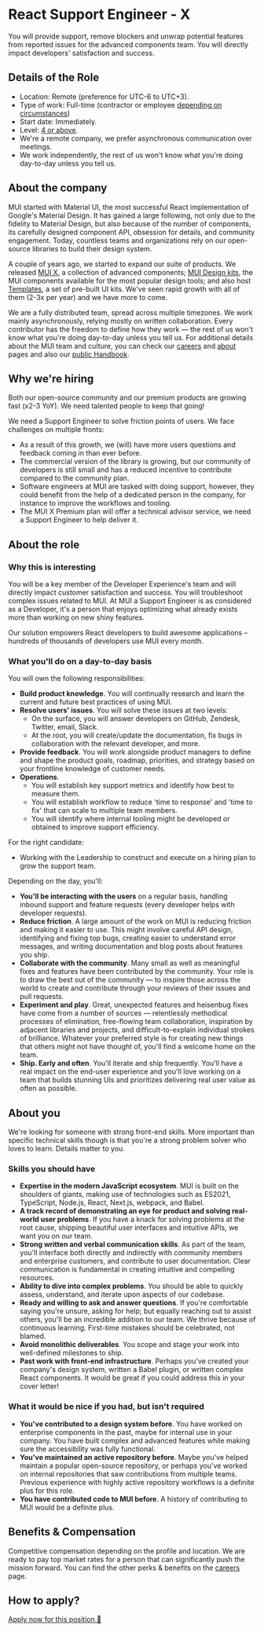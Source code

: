 # React Support Engineer - X

<p class="description">You will provide support, remove blockers and unwrap potential features from reported issues for the advanced components team. You will directly impact developers' satisfaction and success.</p>

## Details of the Role

- Location: Remote (preference for UTC-6 to UTC+3).
- Type of work: Full-time (contractor or employee [depending on circumstances](https://mui-org.notion.site/Hiring-FAQ-64763b756ae44c37b47b081f98915501))
- Start date: Immediately.
- Level: [4 or above](https://docs.google.com/spreadsheets/d/1dDdPD-flNXlgZ0E3ZxVvCDx27RFuhVWJrcfcjNu_I8k/edit#gid=0).
- We're a remote company, we prefer asynchronous communication over meetings.
- We work independently, the rest of us won't know what you're doing day-to-day unless you tell us.

## About the company

MUI started with Material UI, the most successful React implementation of Google's Material Design.
It has gained a large following, not only due to the fidelity to Material Design, but also because of the number of components, its carefully designed component API, obsession for details, and community engagement.
Today, countless teams and organizations rely on our open-source libraries to build their design system.

A couple of years ago, we started to expand our suite of products.
We released [MUI X](/x/), a collection of advanced components; [MUI Design kits](/design-kits/), the MUI components available for the most popular design tools; and also host [Templates](/templates/), a set of pre-built UI kits.
We've seen rapid growth with all of them (2-3x per year) and we have more to come.

We are a fully distributed team, spread across multiple timezones.
We work mainly asynchronously, relying mostly on written collaboration.
Every contributor has the freedom to define how they work — the rest of us won't know what you're doing day-to-day unless you tell us.
For additional details about the MUI team and culture, you can check our [careers](/careers/) and [about](/about/) pages and also our [public Handbook](https://mui-org.notion.site/Handbook-f086d47e10794d5e839aef9dc67f324b).

## Why we're hiring

Both our open-source community and our premium products are growing fast (x2-3 YoY).
We need talented people to keep that going!

We need a Support Engineer to solve friction points of users.
We face challenges on multiple fronts:

- As a result of this growth, we (will) have more users questions and feedback coming in than ever before.
- The commercial version of the library is growing, but our community of developers is still small and has a reduced incentive to contribute compared to the community plan.
- Software engineers at MUI are tasked with doing support, however, they could benefit from the help of a dedicated person in the company, for instance to improve the workflows and tooling.
- The MUI X Premium plan will offer a technical advisor service, we need a Support Engineer to help deliver it.

## About the role

### Why this is interesting

You will be a key member of the Developer Experience's team and will directly impact customer satisfaction and success.
You will troubleshoot complex issues related to MUI.
At MUI a Support Engineer is as considered as a Developer, it's a person that enjoys optimizing what already exists more than working on new shiny features.

Our solution empowers React developers to build awesome applications – hundreds of thousands of developers use MUI every month.

### What you'll do on a day-to-day basis

You will own the following responsibilities:

- **Build product knowledge**. You will continually research and learn the current and future best practices of using MUI.
- **Resolve users' issues**. You will solve these issues at two levels:
  - On the surface, you will answer developers on GitHub, Zendesk, Twitter, email, Slack.
  - At the root, you will create/update the documentation, fix bugs in collaboration with the relevant developer, and more.
- **Provide feedback**. You will work alongside product managers to define and shape the product goals, roadmap, priorities, and strategy based on your frontline knowledge of customer needs.
- **Operations**.
  - You will establish key support metrics and identify how best to measure them.
  - You will establish workflow to reduce 'time to response' and 'time to fix' that can scale to multiple team members.
  - You will identify where internal tooling might be developed or obtained to improve support efficiency.

For the right candidate:

- Working with the Leadership to construct and execute on a hiring plan to grow the support team.

Depending on the day, you'll:

- **You'll be interacting with the users** on a regular basis, handling inbound support and feature requests (every developer helps with developer requests).
- **Reduce friction**.
  A large amount of the work on MUI is reducing friction and making it easier to use.
  This might involve careful API design, identifying and fixing top bugs, creating easier to understand error messages, and writing documentation and blog posts about features you ship.
- **Collaborate with the community**.
  Many small as well as meaningful fixes and features have been contributed by the community. Your role is to draw the best out of the community — to inspire those across the world to create and contribute through your reviews of their issues and pull requests.
- **Experiment and play**. Great, unexpected features and heisenbug fixes have come from a number of sources — relentlessly methodical processes of elimination, free-flowing team collaboration, inspiration by adjacent libraries and projects, and difficult-to-explain individual strokes of brilliance. Whatever your preferred style is for creating new things that others might not have thought of, you'll find a welcome home on the team.
- **Ship. Early and often**. You'll iterate and ship frequently.
  You'll have a real impact on the end-user experience and you'll love working on a team that builds stunning UIs and prioritizes delivering real user value as often as possible.

## About you

We're looking for someone with strong front-end skills. More important than specific technical skills though is that you're a strong problem solver who loves to learn. Details matter to you.

### Skills you should have

- **Expertise in the modern JavaScript ecosystem**.
  MUI is built on the shoulders of giants, making use of technologies such as ES2021, TypeScript, Node.js, React, Next.js, webpack, and Babel.
- **A track record of demonstrating an eye for product and solving real-world user problems**. If you have a knack for solving problems at the root cause, shipping beautiful user interfaces and intuitive APIs, we want you on our team.
- **Strong written and verbal communication skills**.
  As part of the team, you'll interface both directly and indirectly with community members and enterprise customers, and contribute to user documentation. Clear communication is fundamental in creating intuitive and compelling resources.
- **Ability to dive into complex problems**.
  You should be able to quickly assess, understand, and iterate upon aspects of our codebase.
- **Ready and willing to ask and answer questions**.
  If you're comfortable saying you're unsure, asking for help; but equally reaching out to assist others, you'll be an incredible addition to our team. We thrive because of continuous learning. First-time mistakes should be celebrated, not blamed.
- **Avoid monolithic deliverables**.
  You scope and stage your work into well-defined milestones to ship.
- **Past work with front-end infrastructure**.
  Perhaps you've created your company's design system, written a Babel plugin, or written complex React components.
  It would be great if you could address this in your cover letter!

### What it would be nice if you had, but isn't required

- **You've contributed to a design system before**.
  You have worked on enterprise components in the past, maybe for internal use in your company.
  You have built complex and advanced features while making sure the accessibility was fully functional.
- **You've maintained an active repository before**.
  Maybe you've helped maintain a popular open-source repository, or perhaps you've worked on internal repositories that saw contributions from multiple teams.
  Previous experience with highly active repository workflows is a definite plus for this role.
- **You have contributed code to MUI before**. A history of contributing to MUI would be a definite plus.

## Benefits & Compensation

Competitive compensation depending on the profile and location.
We are ready to pay top market rates for a person that can significantly push the mission forward.
You can find the other perks & benefits on the [careers](/careers/#perks-amp-benefits) page.

## How to apply?

[Apply now for this position 📮](https://airtable.com/shrdqo1Z6srZXGcvh?prefill_Applying+for=React%20Support%20Engineer%20-%20X&prefill_source=mui.com)

